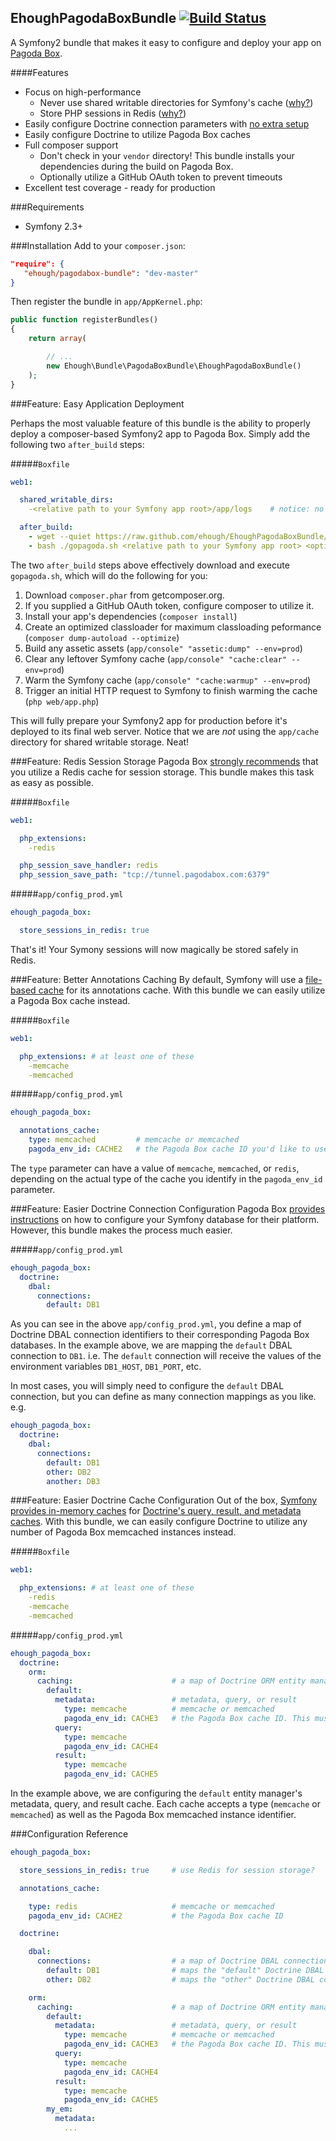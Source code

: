 ## EhoughPagodaBoxBundle [![Build Status](https://secure.travis-ci.org/ehough/EhoughPagodaBoxBundle.png)](http://travis-ci.org/ehough/EhoughPagodaBoxBundle)
A Symfony2 bundle that makes it easy to configure and deploy your app on [Pagoda Box](https://pagodabox.com/).

####Features

* Focus on high-performance
  * Never use shared writable directories for Symfony's cache ([why?](http://blog.pagodabox.com/shared-writable-storage-interruption/))
  * Store PHP sessions in Redis ([why?](http://blog.pagodabox.com/store-sessions-redis-shared-writable-storage/))
* Easily configure Doctrine connection parameters with [no extra setup](https://github.com/pagodabox/symfony-demo/blob/master/README.mkd)
* Easily configure Doctrine to utilize Pagoda Box caches
* Full composer support
  * Don't check in your `vendor` directory! This bundle installs your dependencies during the build on Pagoda Box.
  * Optionally utilize a GitHub OAuth token to prevent timeouts
* Excellent test coverage - ready for production

###Requirements
* Symfony 2.3+

###Installation
Add to your `composer.json`:

 ```json
"require": {
    "ehough/pagodabox-bundle": "dev-master"
}
```

Then register the bundle in `app/AppKernel.php`:

```php
public function registerBundles()
{
    return array(

        // ...
        new Ehough\Bundle\PagodaBoxBundle\EhoughPagodaBoxBundle()
    );
}
```

###Feature: Easy Application Deployment

Perhaps the most valuable feature of this bundle is the ability to properly deploy a composer-based Symfony2 app
to Pagoda Box. Simply add the following two `after_build` steps:

#####`Boxfile`
```yml
web1:

  shared_writable_dirs:
    -<relative path to your Symfony app root>/app/logs    # notice: no app/cache directory!

  after_build:
    - wget --quiet https://raw.github.com/ehough/EhoughPagodaBoxBundle/master/Resources/bash/gopagoda.sh
    - bash ./gopagoda.sh <relative path to your Symfony app root> <optional GitHub OAuth token>
```
The two `after_build` steps above effectively download and execute `gopagoda.sh`, which will do the
following for you:

1. Download `composer.phar` from getcomposer.org.
1. If you supplied a GitHub OAuth token, configure composer to utilize it.
1. Install your app's dependencies (`composer install`)
1. Create an optimized classloader for maximum classloading peformance (`composer dump-autoload --optimize`)
1. Build any assetic assets (`app/console" "assetic:dump" --env=prod`)
1. Clear any leftover Symfony cache (`app/console" "cache:clear" --env=prod`)
1. Warm the Symfony cache (`app/console" "cache:warmup" --env=prod`)
1. Trigger an initial HTTP request to Symfony to finish warming the cache (`php web/app.php`)

This will fully prepare your Symfony2 app for production before it's deployed to its final web server. Notice that
we are *not* using the `app/cache` directory for shared writable storage. Neat!

###Feature: Redis Session Storage
Pagoda Box [strongly recommends](http://blog.pagodabox.com/store-sessions-redis-shared-writable-storage/) that you
utilize a Redis cache for session storage. This bundle makes this task as easy as possible.

#####`Boxfile`
```yml
web1:

  php_extensions:
    -redis

  php_session_save_handler: redis
  php_session_save_path: "tcp://tunnel.pagodabox.com:6379"
```

#####`app/config_prod.yml`
```yml
ehough_pagoda_box:

  store_sessions_in_redis: true
```

That's it! Your Symony sessions will now magically be stored safely in Redis.

###Feature: Better Annotations Caching
By default, Symfony will use a [file-based cache](http://symfony.com/doc/current/reference/configuration/framework.html#full-default-configuration)
for its annotations cache. With this bundle we can easily utilize a Pagoda Box cache instead.

#####`Boxfile`
```yml
web1:

  php_extensions: # at least one of these
    -memcache
    -memcached
```

#####`app/config_prod.yml`
```yml
ehough_pagoda_box:

  annotations_cache:
    type: memcached         # memcache or memcached
    pagoda_env_id: CACHE2   # the Pagoda Box cache ID you'd like to use for the annotations cache
```
The `type` parameter can have a value of `memcache`, `memcached`, or `redis`, depending on the actual type of the
cache you identify in the `pagoda_env_id` parameter.

###Feature: Easier Doctrine Connection Configuration
Pagoda Box [provides instructions](https://github.com/pagodabox/symfony-demo/blob/master/README.mkd)
on how to configure your Symfony database for their platform. However, this bundle makes the process much easier.

#####`app/config_prod.yml`
```yml
ehough_pagoda_box:
  doctrine:
    dbal:
      connections:
        default: DB1
```
As you can see in the above  `app/config_prod.yml`, you define a map of Doctrine DBAL connection identifiers
to their corresponding Pagoda Box databases. In the example above, we are mapping the `default` DBAL connection
to `DB1`. i.e. The `default` connection will receive the values of the environment variables `DB1_HOST`, `DB1_PORT`, etc.

In most cases, you will simply need to configure the `default` DBAL connection, but you can define as many connection
mappings as you like. e.g.

```yml
ehough_pagoda_box:
  doctrine:
    dbal:
      connections:
        default: DB1
        other: DB2
        another: DB3
```

###Feature: Easier Doctrine Cache Configuration
Out of the box, [Symfony provides in-memory caches](http://symfony.com/doc/current/reference/configuration/doctrine.html)
for [Doctrine's query, result, and metadata caches](http://docs.doctrine-project.org/en/latest/reference/caching.html#integrating-with-the-orm).
With this bundle, we can easily configure Doctrine to utilize any number of Pagoda Box memcached instances instead.

#####`Boxfile`
```yml
web1:

  php_extensions: # at least one of these
    -redis
    -memcache
    -memcached
```

#####`app/config_prod.yml`
```yml
ehough_pagoda_box:
  doctrine:
	orm:
	  caching:                      # a map of Doctrine ORM entity manager IDs to
	    default:
		  metadata:                 # metadata, query, or result
		    type: memcache          # memcache or memcached
      		pagoda_env_id: CACHE3 	# the Pagoda Box cache ID. This must be a Memcache cache!
          query:
            type: memcache
            pagoda_env_id: CACHE4
          result:
            type: memcache
            pagoda_env_id: CACHE5
```
In the example above, we are configuring the `default` entity manager's metadata, query, and result cache. Each
cache accepts a type (`memcache` or `memcached`) as well as the Pagoda Box memcached instance identifier.

###Configuration Reference

```yml
ehough_pagoda_box:

  store_sessions_in_redis: true     # use Redis for session storage?

  annotations_cache:

    type: redis                     # memcache or memcached
    pagoda_env_id: CACHE2           # the Pagoda Box cache ID

  doctrine:

	dbal:
	  connections:                  # a map of Doctrine DBAL connection IDs to Pagoda Box database IDs
	    default: DB1                # maps the "default" Doctrine DBAL connection to DB1_HOST, DB1_PORT, etc
	    other: DB2                  # maps the "other" Doctrine DBAL connection to DB2_HOST, DB2_PORT, etc

	orm:
	  caching:                      # a map of Doctrine ORM entity manager IDs to
	    default:
		  metadata:                 # metadata, query, or result
		    type: memcache          # memcache or memcached
      		pagoda_env_id: CACHE3 	# the Pagoda Box cache ID. This must be a Memcache cache!
          query:
            type: memcache
            pagoda_env_id: CACHE4
          result:
            type: memcache
            pagoda_env_id: CACHE5
        my_em:
          metadata:
            ...
```